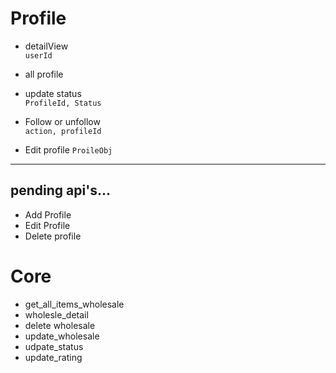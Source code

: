 

# Profile 

* detailView \
 ```userId```
* all profile
* update status \
```ProfileId, Status``` 

* Follow or unfollow \
    ``` action, profileId ```

* Edit profile 
 ``` ProileObj ```
<hr>

## pending api's...

* Add Profile
* Edit Profile
* Delete profile


# Core

* get_all_items_wholesale
* wholesle_detail
* delete wholesale
* update_wholesale
* udpate_status
* update_rating






    